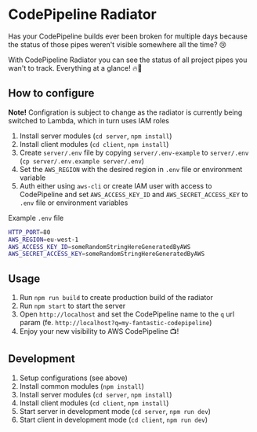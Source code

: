 # CodePipeline Radiator

Has your CodePipeline builds ever been broken for multiple days because the status of those pipes weren't visible somewhere all the time? 😢

With CodePipeline Radiator you can see the status of all project pipes you wan't to track. Everything at a glance! 🔥👀

## How to configure

__Note!__ Configration is subject to change as the radiator is currently being switched to Lambda, which in turn uses IAM roles

1. Install server modules (`cd server`, `npm install`)
2. Install client modules (`cd client`, `npm install`)
3. Create `server/.env` file by copying `server/.env-example` to `server/.env` (`cp server/.env.example server/.env`)
4. Set the `AWS_REGION` with the desired region in `.env` file or environment variable
5. Auth either using `aws-cli` or create IAM user with access to CodePipeline and set `AWS_ACCESS_KEY_ID` and `AWS_SECRET_ACCESS_KEY` to `.env` file or environment variables

Example `.env` file

```bash
HTTP_PORT=80
AWS_REGION=eu-west-1
AWS_ACCESS_KEY_ID=someRandomStringHereGeneratedByAWS
AWS_SECRET_ACCESS_KEY=someRandomStringHereGeneratedByAWS
```

## Usage

1. Run `npm run build` to create production build of the radiator
2. Run `npm start` to start the server
3. Open `http://localhost` and set the CodePipeline name to the `q` url param (fe. `http://localhost?q=my-fantastic-codepipeline`)
4. Enjoy your new visibility to AWS CodePipeline 📺!

## Development

1. Setup configurations (see above)
2. Install common modules (`npm install`)
3. Install server modules (`cd server`, `npm install`)
4. Install client modules (`cd client`, `npm install`)
5. Start server in development mode (`cd server`, `npm run dev`)
6. Start client in development mode (`cd client`, `npm run dev`)